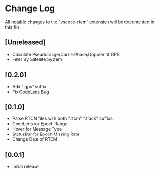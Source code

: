 # Change Log

All notable changes to the "vscode-rtcm" extension will be documented in this file.

## [Unreleased]

- Calculate Pseudorange/CarrierPhase/Doppler of GPS
- Filter By Satellite System

## [0.2.0]

- Add ".gps" suffix
- Fix CodeLens Bug

## [0.1.0]

- Parse RTCM files with both ".rtcm" ".track" suffixs
- CodeLens for Epoch Range
- Hover for Message Type
- StatusBar for Epoch Missing Rate
- Change Date of RTCM

## [0.0.1]

- Initial release